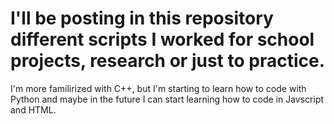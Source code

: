 # I'll be posting in this repository different scripts I worked for school projects, research or just to practice. 
I'm more familirized with C++, but I'm starting to learn how to code with Python and maybe in the future I can start 
learning how to code in Javscript and HTML. 

